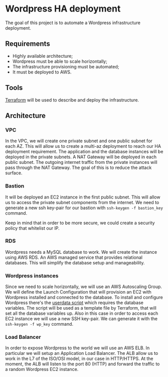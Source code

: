# Wordpress HA deployment

The goal of this project is to automate a Wordpress infrastructure deployment.

## Requirements

- Highly available architecture;
- Wordpress must be able to scale horizontally;
- The infrastructure provisioning must be automated;
- It must be deployed to AWS.

## Tools

[Terraform](https://www.terraform.io/) will be used to describe and deploy the infrastructure.

## Architecture

### VPC
In the VPC, we will create one private subnet and one public subnet for each AZ.
This will allow us to create a multi-az deployment to reach our HA deployment requirement.
The application and the database instances will be deployed in the private subnets.
A NAT Gateway will be deployed in each public subnet. The outgoing internet traffic from the private instances will pass through the NAT Gateway.
The goal of this is to reduce the attack surface.

### Bastion
It will be deployed an EC2 instance in the first public subnet.
This will allow us to access the private subnet components from the internet.
We need to generate a new ssh key-pair for our bastion with `ssh-keygen -f bastion_key` command.

Keep in mind that in order to be more secure, we could create a security policy that whitelist our IP.

### RDS
Wordpress needs a MySQL database to work.
We will create the instance using AWS RDS. An AWS managed service that provides relational databases.
This will simplify the database setup and manageability.

### Wordpress instances
Since we need to scale horizontally, we will use an AWS Autoscaling Group.
We will define the Launch Configuration that will provision an EC2 with Wordpress installed and connected to the database.
To install and configure Wordpress there's the [userdata script](scripts/wordpress_setup.sh) which requires the database variables. The script will be used as a template file by Terraform, that will set all the database variables up.
Also in this case in order to access each EC2 instance we will use a new SSH key-pair.
We can generate it with the `ssh-keygen -f wp_key` command.

### Load Balancer
In order to expose Wordpress to the world we will use an AWS ELB.
In particular we will setup an Application Load Balancer.
The ALB allow us to work in the L7 of the ISO/OSI model, in our case in HTTP/HTTPS.
At the moment, the ALB will listen to the port 80 (HTTP) and forward the traffic to a random Wordpress EC2 instance.
